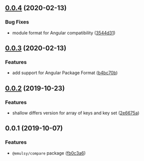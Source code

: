 ## [0.0.4](https://github.com/gavar/emulsy/compare/v/compare/0.0.3...v/compare/0.0.4) (2020-02-13)


### Bug Fixes

* module format for Angular compatibility ([3544d31](https://github.com/gavar/emulsy/commit/3544d317b893b62b167a4d374e2550050b19d0ee))

## [0.0.3](https://github.com/gavar/emulsy/compare/v/compare/0.0.2...v/compare/0.0.3) (2020-02-13)


### Features

* add support for Angular Package Format ([b4bc70b](https://github.com/gavar/emulsy/commit/b4bc70b03c990609e34167258796890ffbdd21a8))

## [0.0.2](https://github.com/gavar/emulsy/compare/v/compare/0.0.1...v/compare/0.0.2) (2019-10-23)


### Features

* shallow differs version for array of keys and key set ([2e6675a](https://github.com/gavar/emulsy/commit/2e6675a76625b5e473c98601983202f00d8ef99b))

## 0.0.1 (2019-10-07)


### Features

* `@emulsy/compare` package ([fb0c3a6](https://github.com/gavar/emulsy/commit/fb0c3a6))

